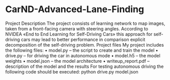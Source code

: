 # CarND-Advanced-Lane-Finding
Project Description
The project consists of learning network to map images, taken from a front-facing camera with steering angles. According to NVIDEA «End to End Learning for Self-Driving Cars» this approach for self-driving cars may lead to better performance in comparison explicit decomposition of the self-driving problem.
Project files
My project includes the following files:
•	model.py – the script to create and train the model
•	drive.py – for driving the car in autonomous mode
•	model.h5 – the model weights
•	model.json – the model architecture
•	writeup_report.pdf – description of the model and the results
For testing autonomous driving the following code should be executed:
python drive.py model.json
